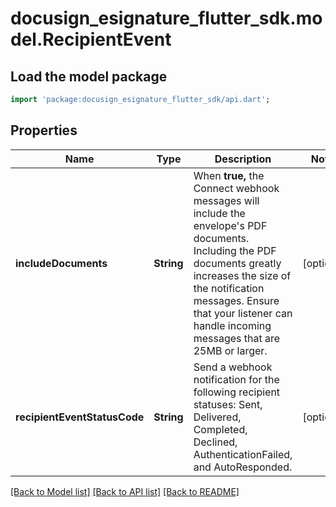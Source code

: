 # docusign_esignature_flutter_sdk.model.RecipientEvent

## Load the model package
```dart
import 'package:docusign_esignature_flutter_sdk/api.dart';
```

## Properties
Name | Type | Description | Notes
------------ | ------------- | ------------- | -------------
**includeDocuments** | **String** | When **true,** the Connect webhook messages will include the envelope's PDF documents. Including the PDF documents greatly increases the size of the notification messages. Ensure that your listener can handle incoming messages that are 25MB or larger. | [optional] 
**recipientEventStatusCode** | **String** | Send a webhook notification for the following recipient statuses: Sent, Delivered, Completed, Declined, AuthenticationFailed, and AutoResponded. | [optional] 

[[Back to Model list]](../README.md#documentation-for-models) [[Back to API list]](../README.md#documentation-for-api-endpoints) [[Back to README]](../README.md)



